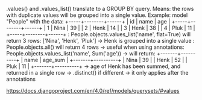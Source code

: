 .values() and .values_list() translate to a GROUP BY query. 
Means: the rows with duplicate values will be grouped into a single value.
Example: model "People" with the data:
+-----+--------+------+
| id  |  name  |  age |
+-----+--------+------+
| 1   |  Nina  |  39  |
| 2   |  Henk  |  14  |
| 3   |  Henk  |  38  |
| 4   |  Pluk  |  11  |
+-----+--------+------+
: People.objects.values_list('name', flat=True) will return 3 rows: ['Nina', 'Henk', 'Pluk'] -> Henk is grouped into a single value
: People.objects.all() will return 4 rows
-> useful when using annotations:
People.objects.values_list('name', Sum('age')) -> will return:
+-------+----------+
|  name |  age_sum |
+-------+----------+
|  Nina |     39   |
|  Henk |     52   |
|  Pluk |     11   |
+-------+----------+
-> age of Henk has been summed, and returned in a single row
-> .distinct() if different -> it only applies after the annotations

https://docs.djangoproject.com/en/4.0/ref/models/querysets/#values

